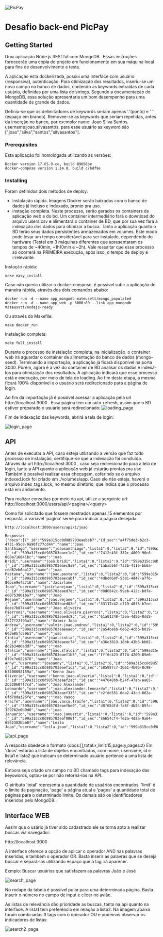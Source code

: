 ![PicPay](https://user-images.githubusercontent.com/1765696/26998603-711fcf30-4d5c-11e7-9281-0d9eb20337ad.png)

# Desafio back-end PicPay

## Getting Started
Uma aplicação Node.js RESTful com MongoDB .
Essas instruções fornecerão uma cópia do projeto em funcionamento em sua máquina local para fins de desenvolvimento e teste.

A aplicação está dockerizada, possui uma interface com usuário (responsiva), autenticação. Para otimização dos resultados, inseriu-se um novo campo no banco de dados, contendo as keywords extraídas de cada usuário, definidas por uma lista de strings. Segundo a documentação do MongoDB, essa solução apresentaria um bom desempenho para uma quantidade de grande de dados.

Definiu-se que os delimitadores de keywords seriam apenas '.'(ponto) e ' ' (espaço em branco). Removee-se as keywords que seriam repetidas, antes da inserção no banco, por exemplo: name: Joao Silva Santos, username:joao.silvasantos, para esse usuário as keyword são ["joao","silva","santos","silvasantos"].

### Prerequisites
Esta aplicação foi homologada utilizando as versões:
```
Docker version 17.05.0-ce, build 89658be
docker-compose version 1.14.0, build c7bdf9e
```

### Installing

Foram definidos dois métodos de deploy:
   - Instalação rápida. Imagens Docker serão baixadas com o banco de dados já incluso e indexado, pronto pra uso.
   - Instação completa. Neste processo, serão gerados os containers da aplicação web e do bd. Um container intermediário fará o download do arquivo users.csv e alimentará o container de BD, que por sua vez fará a indexação dos dados para otimizar a busca. Tanto a aplicação quanto o BD terão seus dados persistentes armazenados em volumes. Este modo pode levar um tempo considerável para ser instalado, dependendo do hardware (Testei em 3 máquinas diferentes que apresentaram os tempos  de ~40min, ~1h10min e ~2h). Vale ressaltar que esse processo só ocorrerá na PRIMEIRA execução, após isso, o tempo de deploy é irrelevante.


Instação rápida:
```
make easy_install
```

Caso não queria  utilizar o docker-compose, é possivel subir a aplicação de maneira rápida, através dos dois comandos abaixo:
```
docker run -d --name app_mongodb mateusvtt/mongo_populated
docker run -d --name app_web -p 3000:80 --link app_mongodb mateusvtt/nodejs-ready
```
Ou através do Makefile:
```
make docker_run
```
Instalação completa:
```
make full_install
```
Durante o processo de instalação completa, na inicialização, o container web irá aguardar o container de alimentação do banco de dados (mongo-seed). Terminando a importação, a aplicação já ficará disponível na porta 3000. Porém, agora é a vez do container de BD analisar os dados e indexá-los para otimização dos resultados. A aplicação indicará que esse processo está e execução, por meio de tela de loading. Ao fim desta etapa, a mesma ficará 100% disponível e o usuário será redirecionado para a página de login.

Ao fim da importação já é possível acessar a aplicação pela url http://localhost:3000 . Essa página tem um auto-refresh, assim que o BD estiver preparado o usuário será redirecionado:
![loading_page](https://image.ibb.co/m8FVu5/Screenshot_from_2017_08_21_00_22_14.png)

Fim de indexação das keywords, abrirá a tela de login:

![login_page](https://image.ibb.co/mAZOE5/Screenshot_from_2017_08_21_00_15_14.png)

## API

Antes de executar a API, caso esteja utilizando a versão que faz todo processo de instalação, certifique-se que a indexação foi concluída. Através  da url http://localhost:3000 , caso seja redirecionado para a tela de login, tanto a API quanto a aplicação web já estarão prontas pra uso. Também é possível realizar essa checagem, coferindo se o arquivo indexed.lock foi criado em ./volumes/app. Caso ele não esteja, haverá o arquivo index_tags.lock, no mesmo diretório, que indica que o processo está em andamento.

Para realizar consultas por meio da api, utilize a serguinte url: http://localhost:3000/users/api/\<pagina\>/\<query\>

Como foi solicitado que fossem mostrados apenas 15 elementos por resposta, a variavel 'pagina' serve para indicar a página desejada.
```
http://localhost:3000/users/api/1/joao

Resposta:
{"docs":[{"_id":"599a315cc0d985703eaebeb7","id_sec":"a4f75de3-b2c3-4731-95c8-9a90fc77cd44","name":"Joao Santhiago","username":"joaosanthiago","lista1":0,"lista2":0,"id":"599a315cc0d985703eaebeb7"},{"_id":"599a315cc0d985703eaec1e2","id_sec":"7412c43f-332c-4009-90c6-868a716841bc","name":"joao Bridi","username":"joao.bridi","lista1":0,"lista2":0,"id":"599a315cc0d985703eaec1e2"},{"_id":"599a315cc0d985703eaec8a9","id_sec":"1abab56f-733b-4116-bb6a-cdd62eb6aa12","name":"joao Pastana","username":"joao.pastana","lista1":0,"lista2":0,"id":"599a315cc0d985703eaec8a9"},{"_id":"599a315cc0d985703eaecabf","id_sec":"4dbd068f-5381-4d47-a7f6-86bce9ef5716","name":"Jacirlane Joao","username":"jacirlanejoao","lista1":0,"lista2":0,"id":"599a315cc0d985703eaecabf"},{"_id":"599a315cc0d985703eaed7ec","id_sec":"d8d6842c-99eb-412c-bdfa-e60753861ba7","name":"Joao Rejane","username":"joao.rejane","lista1":0,"lista2":0,"id":"599a315cc0d985703eaed7ec"},{"_id":"599a315cc0d985703eaed82d","id_sec":"83117c42-c719-48f3-b7ce-8eec7b87444f","name":"Joao oliveira Pierroni","username":"joao.oliveira.pierroni","lista1":0,"lista2":0,"id":"599a315cc0d985703eaed82d"},{"_id":"599a315cc0d985703eaedc8c","id_sec":"61a01348-f3ea-4d56-8dd5-2327f22f93a1","name":"Valmir Joao Andrew","username":"valmir.joao.andrew","lista1":0,"lista2":0,"id":"599a315cc0d985703eaedc8c"},{"_id":"599a315cc0d985703eaeeaeb","id_sec":"2a54be6b-6e62-4cbb-b019-603e85fc59b1","name":"joao Cintia","username":"joao.cintia","lista1":0,"lista2":0,"id":"599a315cc0d985703eaeeaeb"},{"_id":"599a315cc0d985703eaeec74","id_sec":"a36e3819-18bb-43b3-bb02-dd2b3480add7","name":"joao Sfalcin","username":"joao.sfalcin","lista1":0,"lista2":0,"id":"599a315cc0d985703eaeec74"},{"_id":"599a315cc0d985703eaef1b3","id_sec":"fff6c423-8774-4200-85e6-879c7e622678","name":"Joao Anny","username":"joaoanny","lista1":0,"lista2":0,"id":"599a315cc0d985703eaef1b3"},{"_id":"599a315cc0d985703eaef1c2","id_sec":"a85987c7-3661-4b06-8c98-b7408692159a","name":"Kenno Joao Oliverio","username":"kenno.joao.oliverio","lista1":0,"lista2":0,"id":"599a315cc0d985703eaef1c2"},{"_id":"599a315cc0d985703eaef2ac","id_sec":"447048bb-b24f-47ab-aa65-2b52860ff7cd","name":"Joao Alexsander Leonardo","username":"joao.alexsander.leonardo","lista1":0,"lista2":0,"id":"599a315cc0d985703eaef2ac"},{"_id":"599a315cc0d985703eaef335","id_sec":"e2fdd551-0da2-43cd-862a-6fd78da326fe","name":"joao Vasco Fraife","username":"joao.vasco.fraife","lista1":0,"lista2":0,"id":"599a315cc0d985703eaef335"},{"_id":"599a315cc0d985703eaefbe9","id_sec":"d8f68dfd-fa8f-4b54-89fc-329762e0b9d0","name":"joao Januario","username":"joao.januario","lista1":0,"lista2":0,"id":"599a315cc0d985703eaefbe9"},{"_id":"599a315cc0d985703eaf006f","id_sec":"86654cf4-fe2a-4d2a-9a64-6562382bbb8f","name":"Leila Joao","username":"leila.joao","lista1":0,"lista2":0,"id":"599a315cc0d985703eaf006f"}],"total":8169,"limit":15,"page":1,"pages":545}

```
![api_page](https://image.ibb.co/b9UZMk/Screenshot_from_2017_08_21_00_18_03.png)


A resposta obedece o formato {docs:[],total:x,limit:15,page:y,pages:z}
Em 'docs' estarão a lista de objetos encontrados, com nome, username, id e lista1 e lista2 que indicam se determinado usuário pertence a uma lista de relevância.

Embora seja criado um campo no BD chamado tags para indexação das keyowords, optou-se por não retorná-los na API.

O atributo 'total' representa a quantidade de usuários encontrados, 'limit' é o limite da paginação, 'page' a página atual e 'pages' a quantidade total de páginas para o determinado limite. Os demais são os identificadores inseridos pelo MongoDB.

## Interface WEB
Assim que o usário já tiver sido cadastrado ele se torna apto a realizar buscas via navegador.

http://localhost:3000

A interface oferece a opção de aplicar o operador AND nas palavras inseridas, e também o operador OR.
Basta inserir as palavras que se deseja buscar e separá-las utilizando espaço que a tag irá aparecer.

Exmplo: Buscar usuários que satisfazem as palavras João e José

![search_page](https://image.ibb.co/fGkGj5/Screenshot_from_2017_08_20_21_31_45.png)

No rodapé da tabela é possível pular para uma determinada página. Basta inserir o número no campo de input e clicar no avião.

As listas de relevância dão prioridade as buscas, tanto na api quanto na interface. A lista1 tem preferência em relação a lista2. Na imagem abaixo foram combinadas 3 tags com o operador OU e podemos observar os indicadores de listas:

![search2_page](https://image.ibb.co/c1G3E5/Screenshot_from_2017_08_21_00_19_12.png)
